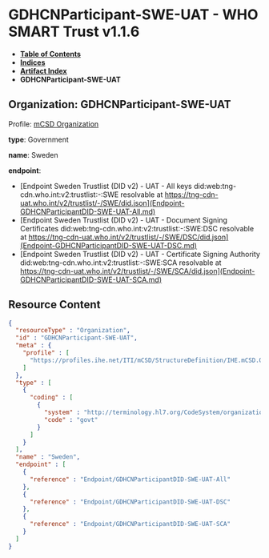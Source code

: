 # GDHCNParticipant-SWE-UAT - WHO SMART Trust v1.1.6

* [**Table of Contents**](toc.md)
* [**Indices**](indices.md)
* [**Artifact Index**](artifacts.md)
* **GDHCNParticipant-SWE-UAT**

## Organization: GDHCNParticipant-SWE-UAT

Profile: [mCSD Organization](https://profiles.ihe.net/ITI/mCSD/4.0.0/StructureDefinition-IHE.mCSD.Organization.html)

**type**: Government

**name**: Sweden

**endpoint**: 

* [Endpoint Sweden Trustlist (DID v2) - UAT - All keys did:web:tng-cdn.who.int:v2:trustlist:-:SWE resolvable at https://tng-cdn-uat.who.int/v2/trustlist/-/SWE/did.json](Endpoint-GDHCNParticipantDID-SWE-UAT-All.md)
* [Endpoint Sweden Trustlist (DID v2) - UAT - Document Signing Certificates did:web:tng-cdn.who.int:v2:trustlist:-:SWE:DSC resolvable at https://tng-cdn-uat.who.int/v2/trustlist/-/SWE/DSC/did.json](Endpoint-GDHCNParticipantDID-SWE-UAT-DSC.md)
* [Endpoint Sweden Trustlist (DID v2) - UAT - Certificate Signing Authority did:web:tng-cdn.who.int:v2:trustlist:-:SWE:SCA resolvable at https://tng-cdn-uat.who.int/v2/trustlist/-/SWE/SCA/did.json](Endpoint-GDHCNParticipantDID-SWE-UAT-SCA.md)



## Resource Content

```json
{
  "resourceType" : "Organization",
  "id" : "GDHCNParticipant-SWE-UAT",
  "meta" : {
    "profile" : [
      "https://profiles.ihe.net/ITI/mCSD/StructureDefinition/IHE.mCSD.Organization"
    ]
  },
  "type" : [
    {
      "coding" : [
        {
          "system" : "http://terminology.hl7.org/CodeSystem/organization-type",
          "code" : "govt"
        }
      ]
    }
  ],
  "name" : "Sweden",
  "endpoint" : [
    {
      "reference" : "Endpoint/GDHCNParticipantDID-SWE-UAT-All"
    },
    {
      "reference" : "Endpoint/GDHCNParticipantDID-SWE-UAT-DSC"
    },
    {
      "reference" : "Endpoint/GDHCNParticipantDID-SWE-UAT-SCA"
    }
  ]
}

```

